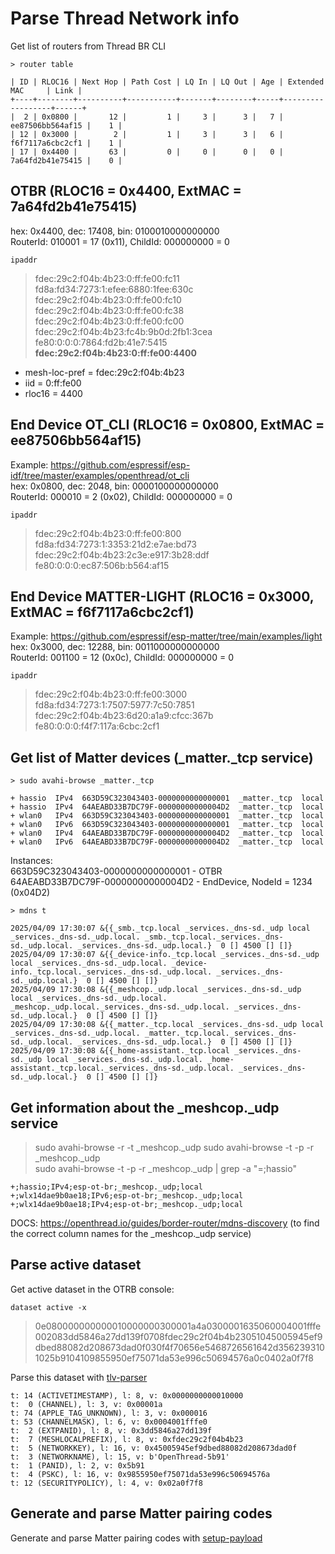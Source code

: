 
# Parse Thread Network info

Get list of routers from Thread BR CLI 
~~~
> router table

| ID | RLOC16 | Next Hop | Path Cost | LQ In | LQ Out | Age | Extended MAC     | Link |
+----+--------+----------+-----------+-------+--------+-----+------------------+------+
|  2 | 0x0800 |       12 |         1 |     3 |      3 |   7 | ee87506bb564af15 |    1 |
| 12 | 0x3000 |        2 |         1 |     3 |      3 |   6 | f6f7117a6cbc2cf1 |    1 |
| 17 | 0x4400 |       63 |         0 |     0 |      0 |   0 | 7a64fd2b41e75415 |    0 |
~~~

## OTBR (RLOC16 = 0x4400, ExtMAC = 7a64fd2b41e75415)
hex: 0x4400, dec: 17408, bin: 0100010000000000  
RouterId: 010001 = 17 (0x11), ChildId: 000000000 = 0  
~~~
ipaddr
~~~
> fdec:29c2:f04b:4b23:0:ff:fe00:fc11  
> fd8a:fd34:7273:1:efee:6880:1fee:630c  
> fdec:29c2:f04b:4b23:0:ff:fe00:fc10  
> fdec:29c2:f04b:4b23:0:ff:fe00:fc38  
> fdec:29c2:f04b:4b23:0:ff:fe00:fc00  
> fdec:29c2:f04b:4b23:fc4b:9b0d:2fb1:3cea  
> fe80:0:0:0:7864:fd2b:41e7:5415
> **fdec:29c2:f04b:4b23:0:ff:fe00:4400**
- mesh-loc-pref = fdec:29c2:f04b:4b23
- iid = 0:ff:fe00
- rloc16 = 4400


## End Device OT_CLI (RLOC16 = 0x0800, ExtMAC = ee87506bb564af15)
Example: https://github.com/espressif/esp-idf/tree/master/examples/openthread/ot_cli  
hex: 0x0800, dec: 2048, bin: 0000100000000000  
RouterId: 000010 = 2 (0x02), ChildId: 000000000 = 0  
~~~
ipaddr
~~~
> fdec:29c2:f04b:4b23:0:ff:fe00:800  
> fd8a:fd34:7273:1:3353:21d2:e7ae:bd73  
> fdec:29c2:f04b:4b23:2c3e:e917:3b28:ddf  
> fe80:0:0:0:ec87:506b:b564:af15  


## End Device MATTER-LIGHT (RLOC16 = 0x3000, ExtMAC = f6f7117a6cbc2cf1)
Example: https://github.com/espressif/esp-matter/tree/main/examples/light  
hex: 0x3000, dec: 12288, bin: 0011000000000000  
RouterId: 001100 = 12 (0x0c), ChildId: 000000000 = 0  
~~~
ipaddr
~~~
> fdec:29c2:f04b:4b23:0:ff:fe00:3000  
> fd8a:fd34:7273:1:7507:5977:7c50:7851  
> fdec:29c2:f04b:4b23:6d20:a1a9:cfcc:367b  
> fe80:0:0:0:f4f7:117a:6cbc:2cf1  


## Get list of Matter devices (_matter._tcp service)  

~~~
> sudo avahi-browse _matter._tcp

+ hassio  IPv4  663D59C323043403-0000000000000001  _matter._tcp  local
+ hassio  IPv4  64AEABD33B7DC79F-00000000000004D2  _matter._tcp  local
+ wlan0   IPv4  663D59C323043403-0000000000000001  _matter._tcp  local
+ wlan0   IPv6  663D59C323043403-0000000000000001  _matter._tcp  local
+ wlan0   IPv4  64AEABD33B7DC79F-00000000000004D2  _matter._tcp  local
+ wlan0   IPv6  64AEABD33B7DC79F-00000000000004D2  _matter._tcp  local
~~~
Instances:  
663D59C323043403-0000000000000001 - OTBR  
64AEABD33B7DC79F-00000000000004D2 - EndDevice, NodeId = 1234 (0x04D2)  

~~~
> mdns t

2025/04/09 17:30:07 &{{_smb._tcp.local _services._dns-sd._udp local _services._dns-sd._udp.local. _smb._tcp.local._services._dns-sd._udp.local. _services._dns-sd._udp.local.}  0 [] 4500 [] []}
2025/04/09 17:30:07 &{{_device-info._tcp.local _services._dns-sd._udp local _services._dns-sd._udp.local. _device-info._tcp.local._services._dns-sd._udp.local. _services._dns-sd._udp.local.}  0 [] 4500 [] []}
2025/04/09 17:30:08 &{{_meshcop._udp.local _services._dns-sd._udp local _services._dns-sd._udp.local. _meshcop._udp.local._services._dns-sd._udp.local. _services._dns-sd._udp.local.}  0 [] 4500 [] []}
2025/04/09 17:30:08 &{{_matter._tcp.local _services._dns-sd._udp local _services._dns-sd._udp.local. _matter._tcp.local._services._dns-sd._udp.local. _services._dns-sd._udp.local.}  0 [] 4500 [] []}
2025/04/09 17:30:08 &{{_home-assistant._tcp.local _services._dns-sd._udp local _services._dns-sd._udp.local. _home-assistant._tcp.local._services._dns-sd._udp.local. _services._dns-sd._udp.local.}  0 [] 4500 [] []}
~~~


## Get information about the _meshcop._udp service

> sudo avahi-browse -r -t _meshcop._udp
> sudo avahi-browse -t -p -r _meshcop._udp  
> sudo avahi-browse -t -p -r _meshcop._udp | grep -a "=;hassio"  
~~~
+;hassio;IPv4;esp-ot-br;_meshcop._udp;local
+;wlx14dae9b0ae18;IPv6;esp-ot-br;_meshcop._udp;local
+;wlx14dae9b0ae18;IPv4;esp-ot-br;_meshcop._udp;local
~~~

DOCS: https://openthread.io/guides/border-router/mdns-discovery
(to find the correct column names for the _meshcop._udp service)


## Parse active dataset
Get active dataset in the OTRB console:
~~~
dataset active -x
~~~
> 0e080000000000010000000300001a4a0300001635060004001fffe002083dd5846a27dd139f0708fdec29c2f04b4b23051045005945ef9dbed88082d208673dad0f030f4f70656e5468726561642d3562393101025b9104109855950ef75071da53e996c50694576a0c0402a0f7f8  
  
Parse this dataset with [tlv-parser](../D/utils/tlv-parser)  
~~~
t: 14 (ACTIVETIMESTAMP), l: 8, v: 0x0000000000010000
t:  0 (CHANNEL), l: 3, v: 0x00001a
t: 74 (APPLE_TAG_UNKNOWN), l: 3, v: 0x000016
t: 53 (CHANNELMASK), l: 6, v: 0x0004001fffe0
t:  2 (EXTPANID), l: 8, v: 0x3dd5846a27dd139f
t:  7 (MESHLOCALPREFIX), l: 8, v: 0xfdec29c2f04b4b23
t:  5 (NETWORKKEY), l: 16, v: 0x45005945ef9dbed88082d208673dad0f
t:  3 (NETWORKNAME), l: 15, v: b'OpenThread-5b91'
t:  1 (PANID), l: 2, v: 0x5b91
t:  4 (PSKC), l: 16, v: 0x9855950ef75071da53e996c50694576a
t: 12 (SECURITYPOLICY), l: 4, v: 0x02a0f7f8
~~~

## Generate and parse Matter pairing codes
Generate and parse Matter pairing codes with [setup-payload](../D/utils/setup-payload)  

